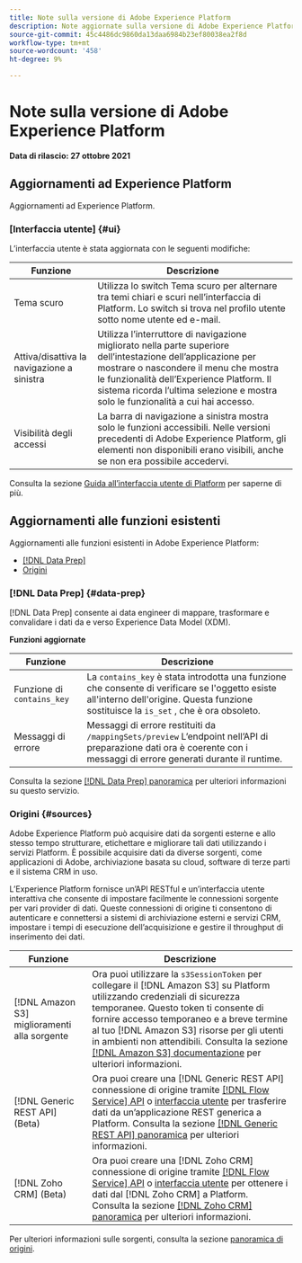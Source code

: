```yaml
---
title: Note sulla versione di Adobe Experience Platform
description: Note aggiornate sulla versione di Adobe Experience Platform.
source-git-commit: 45c4486dc9860da13daa6984b23ef80038ea2f8d
workflow-type: tm+mt
source-wordcount: '458'
ht-degree: 9%

---
```


# Note sulla versione di Adobe Experience Platform

**Data di rilascio: 27 ottobre 2021**

## Aggiornamenti ad Experience Platform

Aggiornamenti ad Experience Platform.

### [Interfaccia utente] {#ui}

L’interfaccia utente è stata aggiornata con le seguenti modifiche:

| Funzione | Descrizione |
| --- | --- |
| Tema scuro | Utilizza lo switch Tema scuro per alternare tra temi chiari e scuri nell’interfaccia di Platform. Lo switch si trova nel profilo utente sotto nome utente ed e-mail. |
| Attiva/disattiva la navigazione a sinistra | Utilizza l’interruttore di navigazione migliorato nella parte superiore dell’intestazione dell’applicazione per mostrare o nascondere il menu che mostra le funzionalità dell’Experience Platform. Il sistema ricorda l’ultima selezione e mostra solo le funzionalità a cui hai accesso. |
| Visibilità degli accessi | La barra di navigazione a sinistra mostra solo le funzioni accessibili. Nelle versioni precedenti di Adobe Experience Platform, gli elementi non disponibili erano visibili, anche se non era possibile accedervi. |

Consulta la sezione [Guida all’interfaccia utente di Platform](../../landing/ui-guide.md) per saperne di più.

## Aggiornamenti alle funzioni esistenti

Aggiornamenti alle funzioni esistenti in Adobe Experience Platform:

- [[!DNL Data Prep]](#data-prep)
- [Origini](#sources)

### [!DNL Data Prep] {#data-prep}

[!DNL Data Prep] consente ai data engineer di mappare, trasformare e convalidare i dati da e verso Experience Data Model (XDM).

**Funzioni aggiornate**

| Funzione | Descrizione |
| --- | --- |
| Funzione  di `contains_key` | La `contains_key` è stata introdotta una funzione che consente di verificare se l&#39;oggetto esiste all&#39;interno dell&#39;origine. Questa funzione sostituisce la `is_set` , che è ora obsoleto. |
| Messaggi di errore | Messaggi di errore restituiti da `/mappingSets/preview` L’endpoint nell’API di preparazione dati ora è coerente con i messaggi di errore generati durante il runtime. |

Consulta la sezione [[!DNL Data Prep] panoramica](../../data-prep/home.md) per ulteriori informazioni su questo servizio.

### Origini {#sources}

Adobe Experience Platform può acquisire dati da sorgenti esterne e allo stesso tempo strutturare, etichettare e migliorare tali dati utilizzando i servizi Platform. È possibile acquisire dati da diverse sorgenti, come applicazioni di Adobe, archiviazione basata su cloud, software di terze parti e il sistema CRM in uso.

L’Experience Platform fornisce un’API RESTful e un’interfaccia utente interattiva che consente di impostare facilmente le connessioni sorgente per vari provider di dati. Queste connessioni di origine ti consentono di autenticare e connettersi a sistemi di archiviazione esterni e servizi CRM, impostare i tempi di esecuzione dell’acquisizione e gestire il throughput di inserimento dei dati.

| Funzione | Descrizione |
| --- | --- |
| [!DNL Amazon S3] miglioramenti alla sorgente | Ora puoi utilizzare la `s3SessionToken` per collegare il [!DNL Amazon S3] su Platform utilizzando credenziali di sicurezza temporanee. Questo token ti consente di fornire accesso temporaneo e a breve termine al tuo [!DNL Amazon S3] risorse per gli utenti in ambienti non attendibili. Consulta la sezione [[!DNL Amazon S3] documentazione](../../sources/connectors/cloud-storage/s3.md#prerequisites) per ulteriori informazioni. |
| [!DNL Generic REST API] (Beta) | Ora puoi creare una [!DNL Generic REST API] connessione di origine tramite [[!DNL Flow Service] API](../../sources/tutorials/api/create/protocols/generic-rest.md) o [interfaccia utente](../../sources/tutorials/ui/create/protocols/generic-rest.md) per trasferire dati da un’applicazione REST generica a Platform. Consulta la sezione [[!DNL Generic REST API] panoramica](../../sources/connectors/protocols/generic-rest.md) per ulteriori informazioni. |
| [!DNL Zoho CRM] (Beta) | Ora puoi creare una [!DNL Zoho CRM] connessione di origine tramite [[!DNL Flow Service] API](../../sources/tutorials/api/create/crm/zoho.md) o [interfaccia utente](../../sources/tutorials/ui/create/crm/zoho.md) per ottenere i dati dal [!DNL Zoho CRM] a Platform. Consulta la sezione [[!DNL Zoho CRM] panoramica](../../sources/connectors/crm/zoho.md) per ulteriori informazioni. |

Per ulteriori informazioni sulle sorgenti, consulta la sezione [panoramica di origini](../../sources/home.md).
